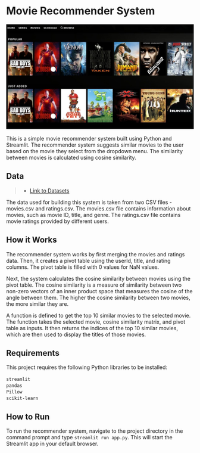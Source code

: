 # Movie Recommender System

![image info](./stars-movie.jpg)

This is a simple movie recommender system built using Python and Streamlit. The recommender system suggests similar movies to the user based on the movie they select from the dropdown menu. The similarity between movies is calculated using cosine similarity.

## Data

>- [Link to Datasets](https://grouplens.org/datasets/movielens/latest/)

The data used for building this system is taken from two CSV files - movies.csv and ratings.csv. The movies.csv file contains information about movies, such as movie ID, title, and genre. The ratings.csv file contains movie ratings provided by different users.

## How it Works

The recommender system works by first merging the movies and ratings data. Then, it creates a pivot table using the userId, title, and rating columns. The pivot table is filled with 0 values for NaN values.

Next, the system calculates the cosine similarity between movies using the pivot table. The cosine similarity is a measure of similarity between two non-zero vectors of an inner product space that measures the cosine of the angle between them. The higher the cosine similarity between two movies, the more similar they are.

A function is defined to get the top 10 similar movies to the selected movie. The function takes the selected movie, cosine similarity matrix, and pivot table as inputs. It then returns the indices of the top 10 similar movies, which are then used to display the titles of those movies.

## Requirements
This project requires the following Python libraries to be installed:

```streamlit``` <br>
```pandas``` <br>
```Pillow``` <br> 
```scikit-learn``` <br>

## How to Run

To run the recommender system, navigate to the project directory in the command prompt and type ```streamlit run app.py```. This will start the Streamlit app in your default browser.